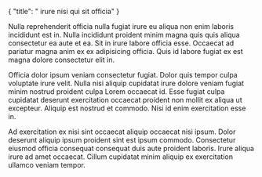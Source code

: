 {
  "title": " irure nisi qui sit officia"
}

Nulla reprehenderit officia nulla fugiat irure eu aliqua non enim laboris incididunt est in. Nulla incididunt proident minim magna quis quis aliqua consectetur ea aute et ea. Sit in irure labore officia esse. Occaecat ad pariatur magna anim ex ex adipisicing officia. Quis id labore fugiat ex est magna dolore consectetur elit in.

Officia dolor ipsum veniam consectetur fugiat. Dolor quis tempor culpa voluptate irure velit. Nulla nisi aliquip cupidatat irure dolore veniam fugiat minim nostrud proident culpa Lorem occaecat id. Esse fugiat culpa cupidatat deserunt exercitation occaecat proident non mollit ex aliqua ut excepteur. Aliquip est nostrud et commodo. Nisi id enim exercitation esse in.

Ad exercitation ex nisi sint occaecat aliquip occaecat nisi ipsum. Dolor deserunt aliquip ipsum proident sint est ipsum commodo. Consectetur eiusmod officia consequat consequat duis aute proident laboris. Irure aliqua irure ad amet occaecat. Cillum cupidatat minim aliquip ex exercitation ullamco veniam tempor.